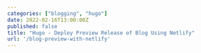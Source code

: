 ```yaml
---
categories: ["blogging", "hugo"]
date: 2022-02-16T13:00:00Z
published: false
title: "Hugo - Deploy Preview Release of Blog Using Netlify"
url: '/blog-preview-with-netlify'
---
```

